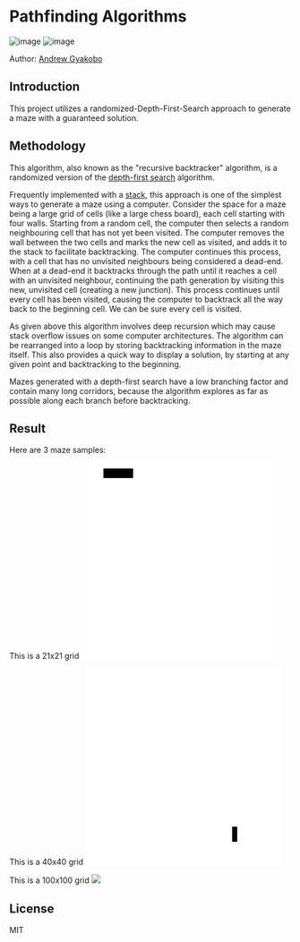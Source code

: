 # Pathfinding Algorithms 

![image](https://img.shields.io/badge/Python-FFD43B?style=for-the-badge&logo=python&logoColor=blue)
![image](https://img.shields.io/badge/windows%20terminal-4D4D4D?style=for-the-badge&logo=windows%20terminal&logoColor=white)

Author: [Andrew Gyakobo](https://github.com/Gyakobo)


## Introduction

This project utilizes a randomized-Depth-First-Search approach to generate a maze with a guaranteed solution. 

## Methodology

This algorithm, also known as the "recursive backtracker" algorithm, is a randomized version of the [depth-first search](https://en.wikipedia.org/wiki/Depth-first_search) algorithm.

Frequently implemented with a [stack](https://en.wikipedia.org/wiki/Stack_(abstract_data_type)), this approach is one of the simplest ways to generate a maze using a computer. Consider the space for a maze being a large grid of cells (like a large chess board), each cell starting with four walls. Starting from a random cell, the computer then selects a random neighbouring cell that has not yet been visited. The computer removes the wall between the two cells and marks the new cell as visited, and adds it to the stack to facilitate backtracking. The computer continues this process, with a cell that has no unvisited neighbours being considered a dead-end. When at a dead-end it backtracks through the path until it reaches a cell with an unvisited neighbour, continuing the path generation by visiting this new, unvisited cell (creating a new junction). This process continues until every cell has been visited, causing the computer to backtrack all the way back to the beginning cell. We can be sure every cell is visited.

As given above this algorithm involves deep recursion which may cause stack overflow issues on some computer architectures. The algorithm can be rearranged into a loop by storing backtracking information in the maze itself. This also provides a quick way to display a solution, by starting at any given point and backtracking to the beginning.

Mazes generated with a depth-first search have a low branching factor and contain many long corridors, because the algorithm explores as far as possible along each branch before backtracking.

## Result

Here are 3 maze samples:

This is a 21x21 grid
<img src="./miscellaneous/maze-generation.gif">

This is a 40x40 grid
<img src="./miscellaneous/maze-generation-2.gif">

This is a 100x100 grid
<img src="./miscellaneous/maze-generation-3.gif">

## License
MIT